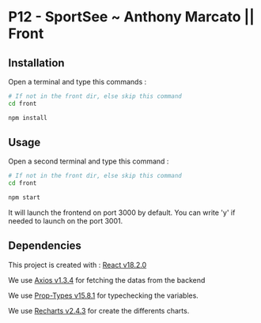 # P12 - SportSee ~ Anthony Marcato || Front

## Installation

Open a terminal and type this commands : 

```bash
# If not in the front dir, else skip this command
cd front

npm install
```

## Usage

Open a second terminal and type this command : 

```bash
# If not in the front dir, else skip this command
cd front

npm start
```

It will launch the frontend on port 3000 by default. You can write 'y' if needed to launch on the port 3001.


## Dependencies

This project is created with : [React v18.2.0]("https://fr.reactjs.org/")

We use [Axios v1.3.4]("https://axios-http.com/fr/docs/intro") for fetching the datas from the backend

We use [Prop-Types v15.8.1]("https://reactjs.org/docs/typechecking-with-proptypes.html") for typechecking the variables.

We use [Recharts v2.4.3]("https://recharts.org/en-US/") for create the differents charts.
